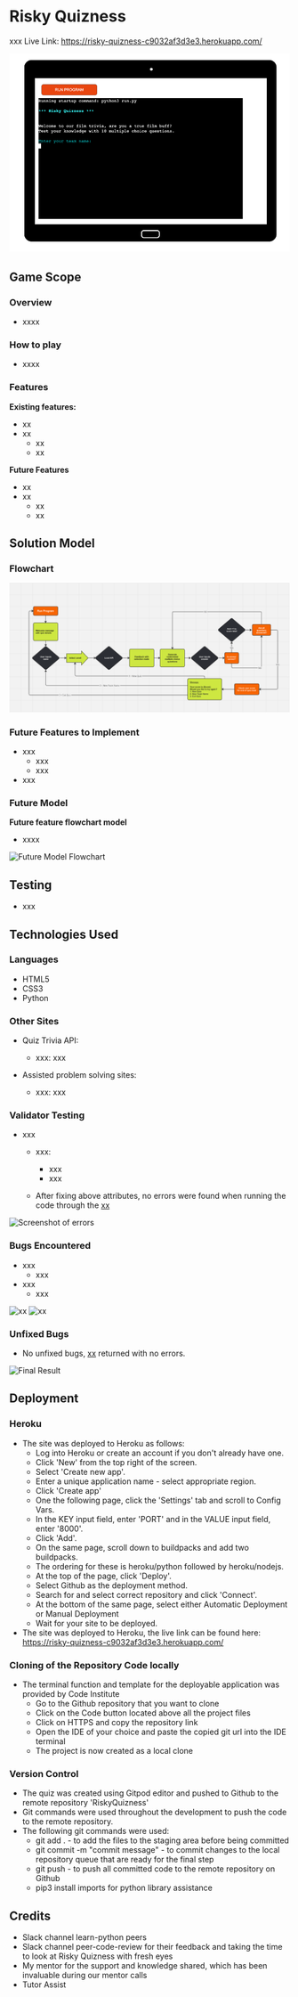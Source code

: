 # Risky Quizness

xxx
Live Link: https://risky-quizness-c9032af3d3e3.herokuapp.com/

![Responsive Mock-up](assets/images/responsive-mockup.webp)



## Game Scope

### Overview

- xxxx

### How to play

- xxxx

### Features

__Existing features:__
- xx
- xx
  - xx
  - xx

__Future Features__
- xx
- xx
  - xx
  - xx

## Solution Model

### Flowchart

![Flowchart](assets/images/flowchart.webp)


### Future Features to Implement

- xxx
  - xxx
  - xxx
- xxx

### Future Model

__Future feature flowchart model__
  - xxxx

![Future Model Flowchart](assets/images/future-model.webp)


## Testing 

-   xxx


## Technologies Used

### Languages

- HTML5
- CSS3
- Python

### Other Sites

- Quiz Trivia API:
  - xxx: xxx

- Assisted problem solving sites:
  - xxx: xxx

### Validator Testing 

- xxx
  - xxx:
    - xxx
    - xxx

  - After fixing above attributes, no errors were found when running the code through the [xx](xxx)

![Screenshot of errors](assets/images/error.webp)

### Bugs Encountered

- xxx
  - xxx
- xxx
  - xxx

![xx](assets/images/xx.webp)
![xx](assets/images/xx.webp)

### Unfixed Bugs

- No unfixed bugs, [xx](xx) returned with no errors.

![Final Result](assets/images/result.webp)


## Deployment

### Heroku
- The site was deployed to Heroku as follows:
  - Log into Heroku or create an account if you don't already have one.
  - Click 'New' from the top right of the screen.
  - Select 'Create new app'.
  - Enter a unique application name - select appropriate region.
  - Click 'Create app'
  - One the following page, click the 'Settings' tab and scroll to Config Vars.
  - In the KEY input field, enter 'PORT' and in the VALUE input field, enter '8000'.
  - Click 'Add'.
  - On the same page, scroll down to buildpacks and add two buildpacks.
  - The ordering for these is heroku/python followed by heroku/nodejs.
  - At the top of the page, click 'Deploy'.
  - Select Github as the deployment method.
  - Search for and select correct repository and click 'Connect'.
  - At the bottom of the same page, select either Automatic Deployment or Manual Deployment
  - Wait for your site to be deployed.
- The site was deployed to Heroku, the live link can be found here: https://risky-quizness-c9032af3d3e3.herokuapp.com/

### Cloning of the Repository Code locally
- The terminal function and template for the deployable application was provided by Code Institute
  - Go to the Github repository that you want to clone
  - Click on the Code button located above all the project files
  - Click on HTTPS and copy the repository link
  - Open the IDE of your choice and paste the copied git url into the IDE terminal
  - The project is now created as a local clone

### Version Control
- The quiz was created using Gitpod editor and pushed to Github to the remote repository 'RiskyQuizness'
- Git commands were used throughout the development to push the code to the remote repository. 
- The following git commands were used:
  - git add . - to add the files to the staging area before being committed
  - git commit -m "commit message" - to commit changes to the local repository queue that are ready for the final step
  - git push - to push all committed code to the remote repository on Github
  - pip3 install imports for python library assistance


## Credits 

- Slack channel learn-python peers
- Slack channel peer-code-review for their feedback and taking the time to look at Risky Quizness with fresh eyes
- My mentor for the support and knowledge shared, which has been invaluable during our mentor calls
- Tutor Assist